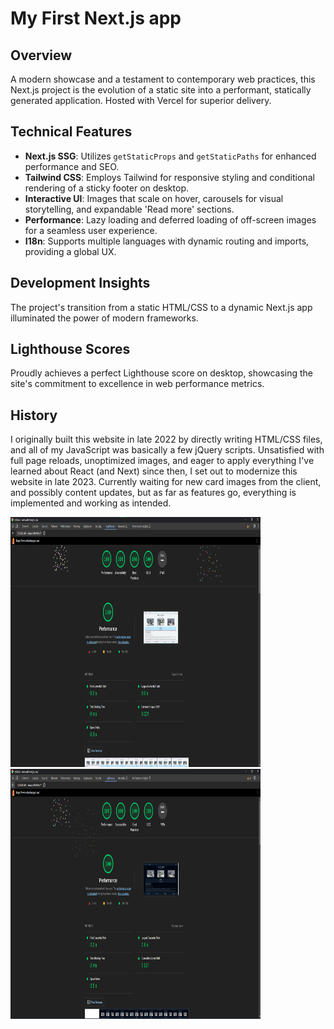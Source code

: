 # My First Next.js app

## Overview

A modern showcase and a testament to contemporary web practices, this Next.js project is the evolution of a static site into a performant, statically generated application. Hosted with Vercel for superior delivery.

## Technical Features

- **Next.js SSG**: Utilizes `getStaticProps` and `getStaticPaths` for enhanced performance and SEO.
- **Tailwind CSS**: Employs Tailwind for responsive styling and conditional rendering of a sticky footer on desktop.
- **Interactive UI**: Images that scale on hover, carousels for visual storytelling, and expandable 'Read more' sections.
- **Performance**: Lazy loading and deferred loading of off-screen images for a seamless user experience.
- **I18n**: Supports multiple languages with dynamic routing and imports, providing a global UX.

## Development Insights

The project's transition from a static HTML/CSS to a dynamic Next.js app illuminated the power of modern frameworks.

## Lighthouse Scores

Proudly achieves a perfect Lighthouse score on desktop, showcasing the site's commitment to excellence in web performance metrics.

## History

I originally built this website in late 2022 by directly writing HTML/CSS files, and all of my JavaScript was basically a few jQuery scripts.
Unsatisfied with full page reloads, unoptimized images, and eager to apply everything I've learned about React (and Next) since then, I set out to modernize this website in late 2023.
Currently waiting for new card images from the client, and possibly content updates, but as far as features go, everything is implemented and working as intended.

<img src="https://raw.githubusercontent.com/Lykoskia/next-pages-volker/master/LH1.png" alt="meme not sharing source code out of shame" width="400" height="400"/>
<img src="https://raw.githubusercontent.com/Lykoskia/next-pages-volker/master/LH2.png" alt="meme not sharing source code out of shame" width="400" height="400"/>
